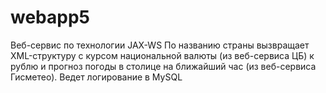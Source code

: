 # webapp5
Веб-сервис по технологии JAX-WS 
По названию страны вызвращает XML-структуру с курсом национальной валюты (из веб-сервиса ЦБ) к рублю и прогноз погоды в столице на ближайший час (из веб-сервиса Гисметео).
Ведет логирование в MySQL
